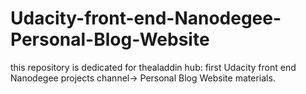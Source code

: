 # Udacity-front-end-Nanodegee-Personal-Blog-Website
this repository is dedicated for thealaddin hub: first Udacity front end Nanodegee projects channel-> Personal Blog Website materials.
